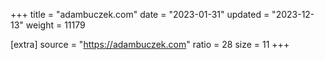 +++
title = "adambuczek.com"
date = "2023-01-31"
updated = "2023-12-13"
weight = 11179

[extra]
source = "https://adambuczek.com"
ratio = 28
size = 11
+++
